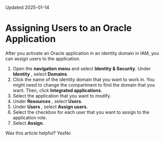 Updated 2025-01-14
# Assigning Users to an Oracle Application
After you activate an Oracle application in an identity domain in IAM, you can assign users to the application.
  1. Open the **navigation menu** and select **Identity & Security**. Under **Identity** , select **Domains**. 
  2. Click the name of the identity domain that you want to work in. You might need to change the compartment to find the domain that you want. Then, click **Integrated applications**. 
  3. Select the application that you want to modify.
  4. Under **Resources** , select **Users**.
  5. Under **Users** , select **Assign users**.
  6. Select the checkbox for each user that you want to assign to the application role.
  7. Select **Assign**.


Was this article helpful?
YesNo

